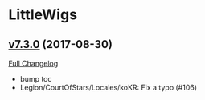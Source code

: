 # LittleWigs

## [v7.3.0](https://github.com/BigWigsMods/LittleWigs/tree/v7.3.0) (2017-08-30)
[Full Changelog](https://github.com/BigWigsMods/LittleWigs/compare/v7.2.15...v7.3.0)

- bump toc  
- Legion/CourtOfStars/Locales/koKR: Fix a typo (#106)  
